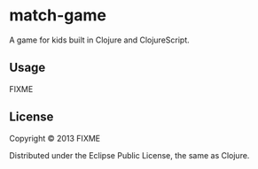 # match-game

A game for kids built in Clojure and ClojureScript.

## Usage

FIXME

## License

Copyright © 2013 FIXME

Distributed under the Eclipse Public License, the same as Clojure.
